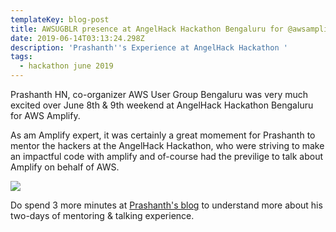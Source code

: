 ```yaml
---
templateKey: blog-post
title: AWSUGBLR presence at AngelHack Hackathon Bengaluru for @awsamplify
date: 2019-06-14T03:13:24.298Z
description: 'Prashanth''s Experience at AngelHack Hackathon '
tags:
  - hackathon june 2019
---
```

Prashanth HN, co-organizer AWS User Group Bengaluru was very much excited over June 8th & 9th weekend at AngelHack Hackathon Bengaluru for AWS Amplify.

As am Amplify expert, it was certainly a great momement for Prashanth to mentor the hackers at the AngelHack Hackathon, who were striving to make an impactful code with amplify and of-course had the previlige to talk about Amplify on behalf of AWS.

![](/img/prashanth-angelhack.jpg)

Do spend 3 more minutes at [Prashanth's blog](https://hnp.dev/mentoring-at-angelhack-hackathon-bengaluru-aws-amplify/) to understand more about his two-days of mentoring & talking experience.
